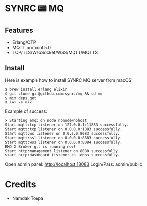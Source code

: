 SYNRC 📟 MQ
===========

Features
--------

* Erlang/OTP
* MQTT protocol 5.0
* TCP/TLS/WebSocket/WSS/MQTT/MQTTS

Install
-------

Here is example how to install SYNRC MQ server from macOS:

```
$ brew install erlang elixir
$ git clone git@github.com:synrc/mq && cd mq
$ mix deps.get
$ iex -S mix
```

Example of success:

```
> Starting emqx on node nonode@nohost
Start mqtt:tcp listener on 127.0.0.1:11883 successfully.
Start mqtt:tcp listener on 0.0.0.0:1883 successfully.
Start mqtt:ws listener on 0.0.0.0:8083 successfully.
Start mqtt:ssl listener on 0.0.0.0:8883 successfully.
Start mqtt:wss listener on 0.0.0.0:8084 successfully.
EMQ X Broker git is running now!
Start http:management listener on 8080 successfully.
Start http:dashboard listener on 18083 successfully.
```

Open admin panel: [http://localhost:18083](http://localhost:18083)
Login/Pass: admin/public

Credits
=======

* Namdak Tonpa

